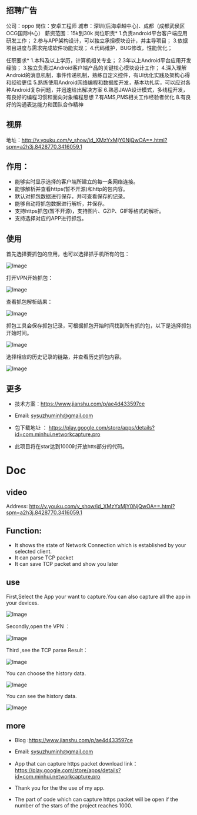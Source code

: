 ## 招聘广告
公司：oppo
岗位：安卓工程师
城市：深圳(后海卓越中心)、成都（成都武侯区OCG国际中心）
薪资范围：15k到30k
岗位职责*
1.负责android平台客户端应用研发工作； 
2.参与APP架构设计，可以独立承担模块设计，并主导项目； 
3.依据项目进度与需求完成软件功能实现； 
4.代码维护，BUG修改，性能优化； 

任职要求*
1.本科及以上学历，计算机相关专业； 
2.3年以上Android平台应用开发经验； 
3.独立负责过Android客户端产品的关键核心模块设计工作； 
4.深入理解Android的消息机制，事件传递机制，熟练自定义控件，有UI优化实践及架构心得和经验更佳 
5.熟练使用Android网络编程和数据库开发，基本功扎实，可以应对各种Android复杂问题，并迅速给出解决方案 
6.熟悉JAVA设计模式，多线程开发，有良好的编程习惯和面向对象编程思想 
7.有AMS,PMS相关工作经验者优化 
8.有良好的沟通表达能力和团队合作精神

## 视屏
地址：http://v.youku.com/v_show/id_XMzYxMjY0NjQwOA==.html?spm=a2h3j.8428770.3416059.1

## 作用：
* 能够实时显示选择的客户端所建立的每一条网络连接。
* 能够解析并查看https(暂不开源)和http的包内容。
* 默认对抓包数据进行保存，并可查看保存的记录。
* 能够自动将抓包数据进行解析，并保存。
* 支持https抓包(暂不开源)，支持图片、GZIP、GIF等格式的解析。
* 支持选择对应的APP进行抓包。
## 使用
首先选择要抓包的应用，也可以选择抓手机所有的包：

![Image](https://github.com/huolizhuminh/NetWorkPacketCapture/blob/master/images/抓包精灵3.png)

打开VPN开始抓包：

![Image](https://github.com/huolizhuminh/NetWorkPacketCapture/blob/master/images/抓包精灵1.png)


查看抓包解析结果：

![Image](https://github.com/huolizhuminh/NetWorkPacketCapture/blob/master/images/抓包精灵4.png)

抓包工具会保存抓包记录，可根据抓包开始时间找到所有抓的包，以下是选择抓包开始时间。


![Image](https://github.com/huolizhuminh/NetWorkPacketCapture/blob/master/images/抓包精灵5.png)


选择相应的历史记录的链路，并查看历史抓包内容。

![Image](https://github.com/huolizhuminh/NetWorkPacketCapture/blob/master/images/抓包精灵2.png)



## 更多
* 技术方案：https://www.jianshu.com/p/ae4d433597ce
* Email: sysuzhuminh@gmail.com

* 包下载地址 ： https://play.google.com/store/apps/details?id=com.minhui.networkcapture.pro

* 此项目将在star达到1000时开放htts部分的代码。



# Doc
## video 

Address: http://v.youku.com/v_show/id_XMzYxMjY0NjQwOA==.html?spm=a2h3j.8428770.3416059.1

## Function:
* It shows the state of Network Connection which is established by your selected client.
* It can parse TCP packet 
* It can save TCP packet and show you later

## use


First,Select the App your want to capture.You can also capture all the app in your devices.

![Image](https://github.com/huolizhuminh/NetWorkPacketCapture/blob/master/images/抓包精灵3.png)

Secondly,open the VPN ：

![Image](https://github.com/huolizhuminh/NetWorkPacketCapture/blob/master/images/抓包精灵1.png)

Third ,see the TCP parse Result：

![Image](https://github.com/huolizhuminh/NetWorkPacketCapture/blob/master/images/抓包精灵4.png)

You can choose the history data.


![Image](https://github.com/huolizhuminh/NetWorkPacketCapture/blob/master/images/抓包精灵5.png)


You can see the history data.

![Image](https://github.com/huolizhuminh/NetWorkPacketCapture/blob/master/images/抓包精灵2.png)



## more
* Blog :https://www.jianshu.com/p/ae4d433597ce
* Email: sysuzhuminh@gmail.com



* App that can capture https packet download link： https://play.google.com/store/apps/details?id=com.minhui.networkcapture.pro

* Thank you for the the use of my app.

* The part of code which can capture https packet will be open if the number of the stars of the project reaches 1000. 



